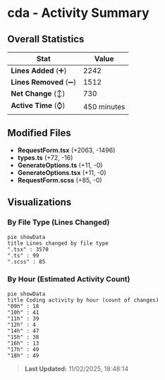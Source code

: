 # cda - Activity Summary 

## Overall Statistics

| Stat                   | Value                                                             |
| ---------------------- | ----------------------------------------------------------------- |
| **Lines Added** (➕)   | 2242                                          |
| **Lines Removed** (➖) | 1512                                        |
| **Net Change** (↕)    | 730                |
| **Active Time** (⌚)   | 450 minutes |


## Modified Files
- **RequestForm.tsx** (+2063, -1496)
- **types.ts** (+72, -16)
- **GenerateOptions.ts** (+11, -0)
- **GenerateOptions.tsx** (+11, -0)
- **RequestForm.scss** (+85, -0)

## Visualizations

### By File Type (Lines Changed)

```mermaid
pie showData
title Lines changed by file type
".tsx" : 3570
".ts" : 99
".scss" : 85
```

### By Hour (Estimated Activity Count)

```mermaid
pie showData
title Coding activity by hour (count of changes)
"09h" : 18
"10h" : 41
"11h" : 39
"12h" : 4
"14h" : 47
"15h" : 38
"16h" : 13
"17h" : 49
"18h" : 49
```


> **Last Updated:** 11/02/2025, 18:48:14